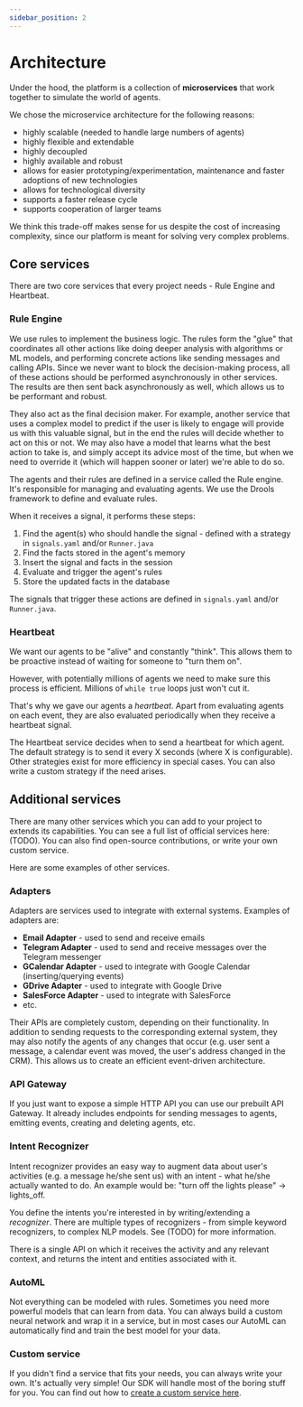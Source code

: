 ```yaml
---
sidebar_position: 2
---
```


# Architecture
Under the hood, the platform is a collection of **microservices** that work together to simulate the world of agents.

We chose the microservice architecture for the following reasons:
- highly scalable (needed to handle large numbers of agents)
- highly flexible and extendable
- highly decoupled
- highly available and robust
- allows for easier prototyping/experimentation, maintenance and faster adoptions of new technologies
- allows for technological diversity
- supports a faster release cycle
- supports cooperation of larger teams

We think this trade-off makes sense for us despite the cost of increasing complexity, since our platform is meant for solving very complex problems.

## Core services
There are two core services that every project needs - Rule Engine and Heartbeat.

### Rule Engine
We use rules to implement the business logic. The rules form the "glue" that coordinates all other actions like doing
deeper analysis with algorithms or ML models, and performing concrete actions like sending messages and calling APIs.
Since we never want to block the decision-making process, all of these actions should be performed asynchronously in
other services. The results are then sent back asynchronously as well, which allows us to be performant and robust.

They also act as the final decision maker. For example, another service that uses a complex model to predict if
the user is likely to engage will provide us with this valuable signal, but in the end the rules will decide whether
to act on this or not. We may also have a model that learns what the best action to take is, and simply accept its
advice most of the time, but when we need to override it (which will happen sooner or later) we're able to do so.

The agents and their rules are defined in a service called the Rule engine.
It's responsible for managing and evaluating agents. We use the Drools framework to define and evaluate rules.

When it receives a signal, it performs these steps:
1. Find the agent(s) who should handle the signal - defined with a strategy in `signals.yaml` and/or `Runner.java`
2. Find the facts stored in the agent's memory
3. Insert the signal and facts in the session
4. Evaluate and trigger the agent's rules
5. Store the updated facts in the database

The signals that trigger these actions are defined in `signals.yaml` and/or `Runner.java`.

### Heartbeat
We want our agents to be "alive" and constantly "think". This allows them to be proactive instead of waiting for someone
to "turn them on". 

However, with potentially millions of agents we need to make sure this process is efficient. Millions of `while true`
loops just won't cut it.

That's why we gave our agents a _heartbeat_. Apart from evaluating agents on each event, they are also evaluated periodically when they receive a heartbeat signal.

The Heartbeat service decides when to send a heartbeat for which agent. The default strategy is to send it every X seconds (where X is configurable).
Other strategies exist for more efficiency in special cases. You can also write a custom strategy if the need arises.


## Additional services
There are many other services which you can add to your project to extends its capabilities.
You can see a full list of official services here: (TODO). You can also find open-source contributions, or write your
own custom service.

Here are some examples of other services.

### Adapters
Adapters are services used to integrate with external systems.
Examples of adapters are:
- **Email Adapter** - used to send and receive emails
- **Telegram Adapter** - used to send and receive messages over the Telegram messenger
- **GCalendar Adapter** - used to integrate with Google Calendar (inserting/querying events)
- **GDrive Adapter** - used to integrate with Google Drive
- **SalesForce Adapter** - used to integrate with SalesForce
- etc.

Their APIs are completely custom, depending on their functionality. In addition to sending requests to the corresponding
external system, they may also notify the agents of any changes that occur (e.g. user sent a message, a calendar
event was moved, the user's address changed in the CRM). This allows us to create an efficient event-driven architecture.

### API Gateway
If you just want to expose a simple HTTP API you can use our prebuilt API Gateway. It already includes endpoints for
sending messages to agents, emitting events, creating and deleting agents, etc.

### Intent Recognizer
Intent recognizer provides an easy way to augment data about user's activities (e.g. a message he/she sent us) with an intent - what he/she actually wanted to do.
An example would be: "turn off the lights please" -> lights_off.

You define the intents you're interested in by writing/extending a _recognizer_. There are multiple types of recognizers - from simple keyword recognizers, to complex NLP models.
See (TODO) for more information.

There is a single API on which it receives the activity and any relevant context, and returns the intent and entities associated with it.

### AutoML
Not everything can be modeled with rules. Sometimes you need more powerful models that can learn from data.
You can always build a custom neural network and wrap it in a service, but in most cases our AutoML can automatically
find and train the best model for your data.

### Custom service
If you didn't find a service that fits your needs, you can always write your own. It's actually very simple!
Our SDK will handle most of the boring stuff for you. You can find out how to [create a custom service here](/docs/platform/guides/service-creation).
